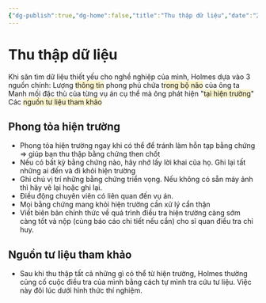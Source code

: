 ```yaml
---
{"dg-publish":true,"dg-home":false,"title":"Thu thập dữ liệu","date":"2025-01-28","tags":["book","books/tu-duy-nhu-sherlock-holmes"],"dg-path":"Books/Tư duy như Sherlock Holmes/Thu thập dữ liệu.md","permalink":"/books/tu-duy-nhu-sherlock-holmes/thu-thap-du-lieu/","dgPassFrontmatter":true,"updated":"2025-01-30T07:38:18.441+07:00"}
---
```


# Thu thập dữ liệu 

Khi săn tìm dữ liệu thiết yếu cho nghề nghiệp của mình, Holmes dựa vào 3 nguồn chính: 
	Lượng <span style="background:rgba(240, 200, 0, 0.2)">thông tin</span> phong phú chứa t<span style="background:rgba(240, 200, 0, 0.2)">rong bộ não</span> của ông ta
	Manh mối đặc thù của từng vụ án cụ thể mà ông phát hiện "<span style="background:rgba(240, 200, 0, 0.2)">tại hiện trường</span>"
	Các <span style="background:rgba(240, 200, 0, 0.2)">nguồn tư liệu tham khảo</span>	

## Phong tỏa hiện trường
- Phong tỏa hiện trường ngay khi có thể để tránh làm hỗn tạp bằng chứng => giúp bạn thu thập bằng chứng then chốt
- Nếu có bất kỳ bằng chứng nào, hãy nhớ lấy lời khai của họ. Ghi lại tất những ai đến và đi khỏi hiện trường
- Ghi chú vị trí những bằng chứng triển vọng. Nếu không có sẵn máy ảnh thì hãy vẽ lại hoặc ghi lại.
- Điều động chuyên viên có liên quan đến vụ án.
- Mọi bằng chứng mang khỏi hiện trường cần xử lý cẩn thận 
- Viết biên bản chính thức về quá trình điều tra hiện trường càng sớm càng tốt và nộp (cùng báo cáo chi tiết nếu cần) cho sĩ quan điều tra chỉ huy.

## Nguồn tư liệu tham khảo
- Sau khi thu thập tất cả những gì có thể từ hiện trường, Holmes thường củng cố cuộc điều tra của mình bằng cách tự mình tra cứu tư liệu. Việc này đôi lúc dưới hình thức thí nghiệm.